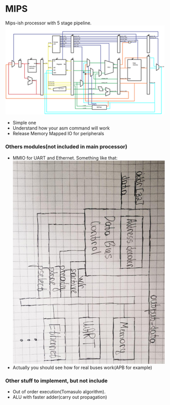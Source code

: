 # MIPS
Mips-ish processor with 5 stage pipeline.
![alt text](MIPS.png "MIPS")
* Simple one
* Understand how your asm command will work
* Release Memory Mapped IO for peripherals

### Others modules(not included in main processor)
* MMIO for UART and Ethernet. Something like that:
![alt-text](mmio.jpg "MMIO")
* Actually you should see how for real buses work(APB for example)
### Other stuff to implement, but not include
* Out of order execution(Tomasulo algorithm).
* ALU with faster adder(carry out propagation)

